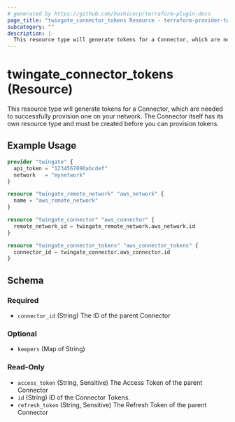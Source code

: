 ```yaml
---
# generated by https://github.com/hashicorp/terraform-plugin-docs
page_title: "twingate_connector_tokens Resource - terraform-provider-twingate"
subcategory: ""
description: |-
  This resource type will generate tokens for a Connector, which are needed to successfully provision one on your network. The Connector itself has its own resource type and must be created before you can provision tokens.
---
```


# twingate_connector_tokens (Resource)

This resource type will generate tokens for a Connector, which are needed to successfully provision one on your network. The Connector itself has its own resource type and must be created before you can provision tokens.

## Example Usage

```terraform
provider "twingate" {
  api_token = "1234567890abcdef"
  network   = "mynetwork"
}

resource "twingate_remote_network" "aws_network" {
  name = "aws_remote_network"
}

resource "twingate_connector" "aws_connector" {
  remote_network_id = twingate_remote_network.aws_network.id
}

resource "twingate_connector_tokens" "aws_connector_tokens" {
  connector_id = twingate_connector.aws_connector.id
}
```

<!-- schema generated by tfplugindocs -->
## Schema

### Required

- `connector_id` (String) The ID of the parent Connector

### Optional

- `keepers` (Map of String)

### Read-Only

- `access_token` (String, Sensitive) The Access Token of the parent Connector
- `id` (String) ID of the Connector Tokens.
- `refresh_token` (String, Sensitive) The Refresh Token of the parent Connector


